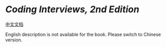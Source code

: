 # *Coding Interviews, 2nd Edition*

[中文文档](/solution/README.md)

English description is not available for the book. Please switch to Chinese version.